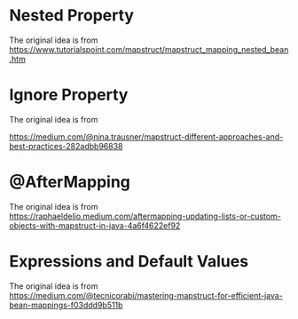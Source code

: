 # Nested Property

The original idea is from
https://www.tutorialspoint.com/mapstruct/mapstruct_mapping_nested_bean.htm

# Ignore Property

The original idea is from

https://medium.com/@nina.trausner/mapstruct-different-approaches-and-best-practices-282adbb96838

# @AfterMapping

The original idea is from  
https://raphaeldelio.medium.com/aftermapping-updating-lists-or-custom-objects-with-mapstruct-in-java-4a6f4622ef92

# Expressions and Default Values

The original idea is from  
https://medium.com/@tecnicorabi/mastering-mapstruct-for-efficient-java-bean-mappings-f03ddd9b511b